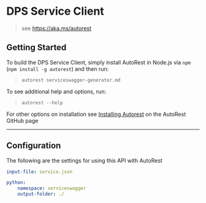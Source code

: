# DPS Service Client
> see https://aka.ms/autorest

## Getting Started
To build the DPS Service Client, simply install AutoRest in Node.js via `npm` (`npm install -g autorest`) and then run:
> `autorest serviceswagger-generator.md`

To see additional help and options, run:
> `autorest --help`

For other options on installation see [Installing Autorest](https://aka.ms/autorest/install) on the AutoRest GitHub page

---

## Configuration
The following are the settings for using this API with AutoRest

```yaml
input-file: service.json

python:
    namespace: serviceswagger
    output-folder: ./
```